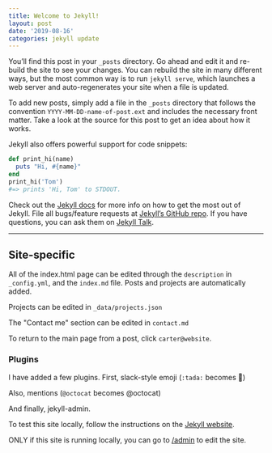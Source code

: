 ```yaml
---
title: Welcome to Jekyll!
layout: post
date: '2019-08-16'
categories: jekyll update
---
```


You’ll find this post in your `_posts` directory. Go ahead and edit it and re-build the site to see your changes. You can rebuild the site in many different ways, but the most common way is to run `jekyll serve`, which launches a web server and auto-regenerates your site when a file is updated.

To add new posts, simply add a file in the `_posts` directory that follows the convention `YYYY-MM-DD-name-of-post.ext` and includes the necessary front matter. Take a look at the source for this post to get an idea about how it works.

Jekyll also offers powerful support for code snippets:

```ruby
def print_hi(name)
  puts "Hi, #{name}"
end
print_hi('Tom')
#=> prints 'Hi, Tom' to STDOUT.
```

Check out the [Jekyll docs][jekyll-docs] for more info on how to get the most out of Jekyll. File all bugs/feature requests at [Jekyll’s GitHub repo][jekyll-gh]. If you have questions, you can ask them on [Jekyll Talk][jekyll-talk].

[jekyll-docs]: https://jekyllrb.com/docs/home
[jekyll-gh]:   https://github.com/jekyll/jekyll
[jekyll-talk]: https://talk.jekyllrb.com/

--- 

## Site-specific
All of the index.html page can be edited through the `description` in `_config.yml`, and the `index.md` file. Posts and projects are automatically added.

Projects can be edited in `_data/projects.json`

The "Contact me" section can be edited in `contact.md`

To return to the main page from a post, click `carter@website`.

### Plugins
I have added a few plugins. First, slack-style emoji (`:tada:` becomes :tada:)

Also, mentions (`@octocat` becomes @octocat)

And finally, jekyll-admin. 

To test this site locally, follow the instructions on the [Jekyll website](https://jekyllrb.com/docs/installation/).

ONLY if this site is running locally, you can go to [/admin](/admin) to edit the site.
